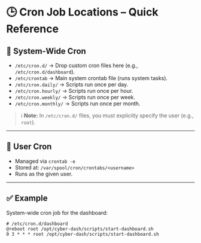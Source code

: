 # 🕒 Cron Job Locations – Quick Reference

## 📂 System-Wide Cron
- `/etc/cron.d/` → Drop custom cron files here (e.g., `/etc/cron.d/dashboard`).
- `/etc/crontab` → Main system crontab file (runs system tasks).
- `/etc/cron.daily/` → Scripts run once per day.
- `/etc/cron.hourly/` → Scripts run once per hour.
- `/etc/cron.weekly/` → Scripts run once per week.
- `/etc/cron.monthly/` → Scripts run once per month.

> ℹ️ **Note:** In `/etc/cron.d/` files, you must explicitly specify the user (e.g., `root`).

---

## 👤 User Cron
- Managed via `crontab -e`
- Stored at: `/var/spool/cron/crontabs/<username>`
- Runs as the given user.

---

## ✅ Example
System-wide cron job for the dashboard:

```cron
# /etc/cron.d/dashboard
@reboot root /opt/cyber-dash/scripts/start-dashboard.sh
0 3 * * * root /opt/cyber-dash/scripts/start-dashboard.sh

